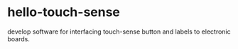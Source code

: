 # hello-touch-sense
develop software for interfacing touch-sense button and labels to electronic boards.
